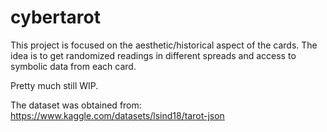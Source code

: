 # cybertarot
This project is focused on the aesthetic/historical aspect of the cards. The idea is to get randomized readings in different spreads and access to symbolic data from each card.

Pretty much still WIP.

The dataset was obtained from: https://www.kaggle.com/datasets/lsind18/tarot-json
